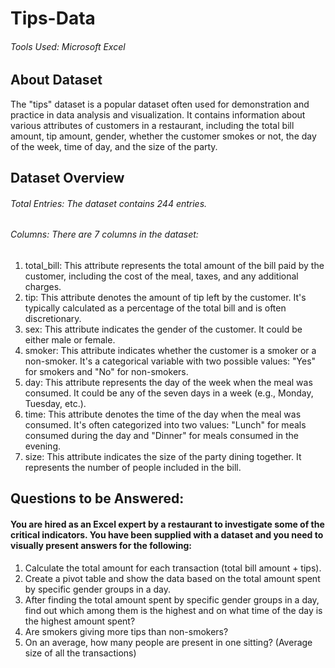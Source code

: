 # Tips-Data
###### Tools Used: Microsoft Excel
## About Dataset
The "tips" dataset is a popular dataset often used for demonstration and practice in data analysis and visualization. It contains information about various attributes of customers in a restaurant, including the total bill amount, tip amount, gender, whether the customer smokes or not, the day of the week, time of day, and the size of the party.

## Dataset Overview
###### Total Entries: The dataset contains 244 entries.
###### Columns: There are 7 columns in the dataset:
1. total_bill: This attribute represents the total amount of the bill paid by the customer, including the cost of the meal, taxes, and any additional charges.
2. tip: This attribute denotes the amount of tip left by the customer. It's typically calculated as a percentage of the total bill and is often discretionary.
3. sex: This attribute indicates the gender of the customer. It could be either male or female.
4. smoker: This attribute indicates whether the customer is a smoker or a non-smoker. It's a categorical variable with two possible values: "Yes" for smokers and "No" for non-smokers.
5. day: This attribute represents the day of the week when the meal was consumed. It could be any of the seven days in a week (e.g., Monday, Tuesday, etc.).
6. time: This attribute denotes the time of the day when the meal was consumed. It's often categorized into two values: "Lunch" for meals consumed during the day and "Dinner" for meals consumed in the evening.
7. size: This attribute indicates the size of the party dining together. It represents the number of people included in the bill.

## Questions to be Answered:

#### You are hired as an Excel expert by a restaurant to investigate some of the critical indicators. You have been supplied with a dataset and you need to visually present answers for the following:

1. Calculate the total amount for each transaction (total bill amount + tips). 
2. Create a pivot table and show the data based on the total amount spent by specific gender groups in a day. 
3. After finding the total amount spent by specific gender groups in a day, find out which among them is the highest and on what time of the day is the highest amount spent? 
4. Are smokers giving more tips than non-smokers?
5. On an average, how many people are present in one sitting? (Average size of all the transactions)
